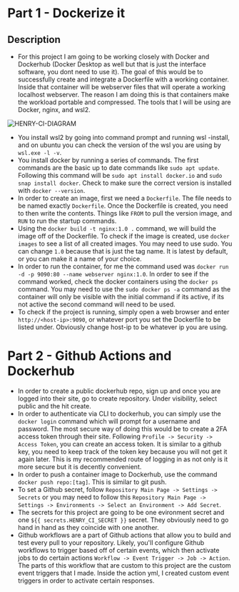 # Part 1 - Dockerize it

## Description
- For this project I am going to be working closely with Docker and Dockerhub (Docker Desktop as well but that is just the interface software, you dont need to use it). The goal of this would be to successfully create and integrate a Dockerfile with a working container. Inside that container will be webserver files that will operate a working localhost webserver. The reason I am doing this is that containers make the workload portable and compressed. The tools that I will be using are Docker, nginx, and wsl2.

![HENRY-CI-DIAGRAM](images/Henry-CI-DIAGRAM.png)

- You install wsl2 by going into command prompt and running wsl -install, and on ubuntu you can check the version of the wsl you are using by `wsl.exe -l -v`.
- You install docker by running a series of commands. The first commands are the basic up to date commands like `sudo apt update`. Following this command will be `sudo apt install docker.io` and `sudo snap install docker`. Check to make sure the correct version is installed with `docker --version`.
- In order to create an image, first we need a `Dockerfile`. The file needs to be named exactly `Dockerfile`. Once the Dockerfile is created, you need to then write the contents. Things like `FROM` to pull the version image, and `RUN` to run the startup commands.
- Using the `docker build -t nginx:1.0 .` command, we will build the image off of the Dockerfile. To check if the image is created, use `docker images` to see a list of all created images. You may need to use sudo. You can change `1.0` because that is just the tag name. It is latest by default, or you can make it a name of your choice.
- In order to run the container, for me the command used was `docker run -d -p 9090:80 --name webserver nginx:1.0`. In order to see if the command worked, check the docker containers using the `docker ps` command. You may need to use the `sudo docker ps -a` command as the container will only be visible with the initial command if its active, if its not active the second command will need to be used.
- To check if the project is running, simply open a web browser and enter `http://<host-ip>:9090`, or whatever port you set the Dockerfile to be listed under. Obviously change host-ip to be whatever ip you are using.

# Part 2 - Github Actions and Dockerhub

- In order to create a public dockerhub repo, sign up and once you are logged into their site, go to create repository. Under visibility, select public and the hit create.
- In order to authenticate via CLI to dockerhub, you can simply use the `docker login` command which will prompt for a username and password. The most secure way of doing this would be to create a 2FA access token through their site. Following `Profile -> Security -> Access Token`, you can create an access token. It is similar to a github key, you need to keep track of the token key because you will not get it again later. This is my recommended route of logging in as not only is it more secure but it is decently convenient.
- In order to push a container image to Dockerhub, use the command `docker push repo:[tag]`. This is similar to git push.
- To set a Github secret, follow `Repository Main Page -> Settings -> Secrets` or you may need to follow this `Repository Main Page -> Settings -> Environments -> Select an Environment -> Add Secret`.
- The secrets for this project are going to be one evironment secret and one `${{ secrets.HENRY_CI_SECRET }}` secret. They obviously need to go hand in hand as they coincide with one another.
- Github workflows are a part of Github actions that allow you to build and test every pull to your repository. Likely, you'll configure Github workflows to trigger based off of certain events, which then activate jobs to do certain actions `Workflow -> Event Trigger -> Job -> Action`. The parts of this workflow that are custom to this project are the custom event triggers that I made. Inside the action yml, I created custom event triggers in order to activate certain responses.
